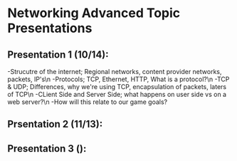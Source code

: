 # Networking Advanced Topic Presentations

## Presentation 1 (10/14):
-Strucutre of the internet; Regional networks, content provider networks, packets, IP's\n
-Protocols; TCP, Ethernet, HTTP, What is a protocol?\n
-TCP & UDP; Differences, why we're using TCP, encapsulation of packets, laters of TCP\n
-CLient Side and Server Side; what happens on user side vs on a web server?\n
-How will this relate to our game goals?

## Prsentation 2 (11/13):

## Presentation 3 ():
